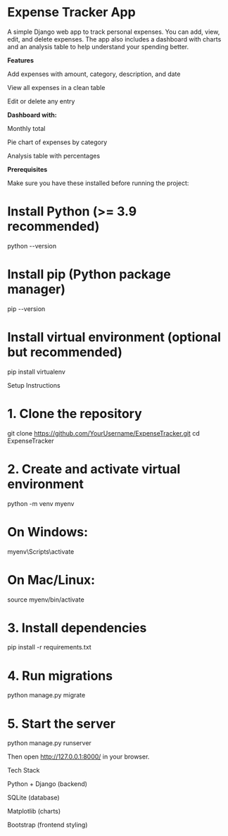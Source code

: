 # Expense Tracker App

A simple Django web app to track personal expenses.
You can add, view, edit, and delete expenses. The app also includes a dashboard with charts and an analysis table to help understand your spending better.

**Features**

Add expenses with amount, category, description, and date

View all expenses in a clean table

Edit or delete any entry

**Dashboard with:**

Monthly total

Pie chart of expenses by category

Analysis table with percentages

**Prerequisites**

Make sure you have these installed before running the project:

# Install Python (>= 3.9 recommended)
python --version

# Install pip (Python package manager)
pip --version

# Install virtual environment (optional but recommended)
pip install virtualenv

Setup Instructions
# 1. Clone the repository
git clone https://github.com/YourUsername/ExpenseTracker.git
cd ExpenseTracker

# 2. Create and activate virtual environment
python -m venv myenv
# On Windows:
myenv\Scripts\activate
# On Mac/Linux:
source myenv/bin/activate

# 3. Install dependencies
pip install -r requirements.txt

# 4. Run migrations
python manage.py migrate

# 5. Start the server
python manage.py runserver


Then open http://127.0.0.1:8000/ in your browser.

Tech Stack

Python + Django (backend)

SQLite (database)

Matplotlib (charts)

Bootstrap (frontend styling)
